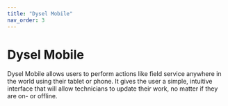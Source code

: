 ```yaml
---
title: "Dysel Mobile"
nav_order: 3
---
```


# Dysel Mobile
Dysel Mobile allows users to perform actions like field service anywhere in the world using their tablet or phone. It gives the user a simple, intuitive interface that will allow technicians to update their work, no matter if they are on- or offline.